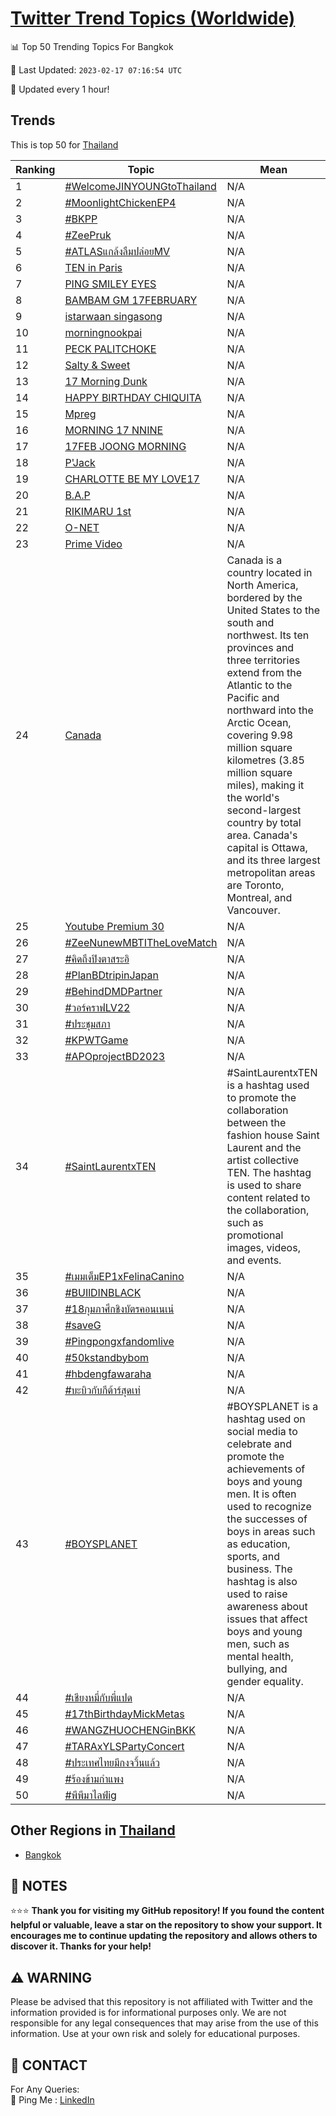 [Twitter Trend Topics (Worldwide)](https://github.com/ErcinDedeoglu/Twitter-Trend-Topics)
==========


📊 Top 50 Trending Topics For Bangkok

📆 Last Updated: `2023-02-17 07:16:54 UTC`

🔧 Updated every 1 hour!


## Trends

This is top 50 for [Thailand](</Thailand>)

| Ranking | Topic | Mean |
| ------- | ------------ | ------------ |
| 1 | [#WelcomeJINYOUNGtoThailand](http://twitter.com/search?q=%23WelcomeJINYOUNGtoThailand) | N/A |
| 2 | [#MoonlightChickenEP4](http://twitter.com/search?q=%23MoonlightChickenEP4) | N/A |
| 3 | [#BKPP](http://twitter.com/search?q=%23BKPP) | N/A |
| 4 | [#ZeePruk](http://twitter.com/search?q=%23ZeePruk) | N/A |
| 5 | [#ATLASแกล้งลืมปล่อยMV](http://twitter.com/search?q=%23ATLAS%e0%b9%81%e0%b8%81%e0%b8%a5%e0%b9%89%e0%b8%87%e0%b8%a5%e0%b8%b7%e0%b8%a1%e0%b8%9b%e0%b8%a5%e0%b9%88%e0%b8%ad%e0%b8%a2MV) | N/A |
| 6 | [TEN in Paris](http://twitter.com/search?q=TEN+in+Paris) | N/A |
| 7 | [PING SMILEY EYES](http://twitter.com/search?q=PING+SMILEY+EYES) | N/A |
| 8 | [BAMBAM GM 17FEBRUARY](http://twitter.com/search?q=BAMBAM+GM+17FEBRUARY) | N/A |
| 9 | [istarwaan singasong](http://twitter.com/search?q=istarwaan+singasong) | N/A |
| 10 | [morning​ nookpai](http://twitter.com/search?q=morning%e2%80%8b+nookpai) | N/A |
| 11 | [PECK PALITCHOKE](http://twitter.com/search?q=PECK+PALITCHOKE) | N/A |
| 12 | [Salty & Sweet](http://twitter.com/search?q=Salty+%26+Sweet) | N/A |
| 13 | [17 Morning Dunk](http://twitter.com/search?q=17+Morning+Dunk) | N/A |
| 14 | [HAPPY BIRTHDAY CHIQUITA](http://twitter.com/search?q=HAPPY+BIRTHDAY+CHIQUITA) | N/A |
| 15 | [Mpreg](http://twitter.com/search?q=Mpreg) | N/A |
| 16 | [MORNING 17 NNINE](http://twitter.com/search?q=MORNING+17+NNINE) | N/A |
| 17 | [17FEB JOONG MORNING](http://twitter.com/search?q=17FEB+JOONG+MORNING) | N/A |
| 18 | [P'Jack](http://twitter.com/search?q=P%27Jack) | N/A |
| 19 | [CHARLOTTE BE MY LOVE17](http://twitter.com/search?q=CHARLOTTE+BE+MY+LOVE17) | N/A |
| 20 | [B.A.P](http://twitter.com/search?q=B.A.P) | N/A |
| 21 | [RIKIMARU 1st](http://twitter.com/search?q=RIKIMARU+1st) | N/A |
| 22 | [O-NET](http://twitter.com/search?q=O-NET) | N/A |
| 23 | [Prime Video](http://twitter.com/search?q=Prime+Video) | N/A |
| 24 | [Canada](http://twitter.com/search?q=Canada) | Canada is a country located in North America, bordered by the United States to the south and northwest. Its ten provinces and three territories extend from the Atlantic to the Pacific and northward into the Arctic Ocean, covering 9.98 million square kilometres (3.85 million square miles), making it the world's second-largest country by total area. Canada's capital is Ottawa, and its three largest metropolitan areas are Toronto, Montreal, and Vancouver. |
| 25 | [Youtube Premium 30](http://twitter.com/search?q=Youtube+Premium+30) | N/A |
| 26 | [#ZeeNunewMBTITheLoveMatch](http://twitter.com/search?q=%23ZeeNunewMBTITheLoveMatch) | N/A |
| 27 | [#คิดถึงปิงตาสระอิ](http://twitter.com/search?q=%23%e0%b8%84%e0%b8%b4%e0%b8%94%e0%b8%96%e0%b8%b6%e0%b8%87%e0%b8%9b%e0%b8%b4%e0%b8%87%e0%b8%95%e0%b8%b2%e0%b8%aa%e0%b8%a3%e0%b8%b0%e0%b8%ad%e0%b8%b4) | N/A |
| 28 | [#PlanBDtripinJapan](http://twitter.com/search?q=%23PlanBDtripinJapan) | N/A |
| 29 | [#BehindDMDPartner](http://twitter.com/search?q=%23BehindDMDPartner) | N/A |
| 30 | [#วอร์คราฟLV22](http://twitter.com/search?q=%23%e0%b8%a7%e0%b8%ad%e0%b8%a3%e0%b9%8c%e0%b8%84%e0%b8%a3%e0%b8%b2%e0%b8%9fLV22) | N/A |
| 31 | [#ประชุมสภา](http://twitter.com/search?q=%23%e0%b8%9b%e0%b8%a3%e0%b8%b0%e0%b8%8a%e0%b8%b8%e0%b8%a1%e0%b8%aa%e0%b8%a0%e0%b8%b2) | N/A |
| 32 | [#KPWTGame](http://twitter.com/search?q=%23KPWTGame) | N/A |
| 33 | [#APOprojectBD2023](http://twitter.com/search?q=%23APOprojectBD2023) | N/A |
| 34 | [#SaintLaurentxTEN](http://twitter.com/search?q=%23SaintLaurentxTEN) | #SaintLaurentxTEN is a hashtag used to promote the collaboration between the fashion house Saint Laurent and the artist collective TEN. The hashtag is used to share content related to the collaboration, such as promotional images, videos, and events. |
| 35 | [#เมมเต็มEP1xFelinaCanino](http://twitter.com/search?q=%23%e0%b9%80%e0%b8%a1%e0%b8%a1%e0%b9%80%e0%b8%95%e0%b9%87%e0%b8%a1EP1xFelinaCanino) | N/A |
| 36 | [#BUIlDINBLACK](http://twitter.com/search?q=%23BUIlDINBLACK) | N/A |
| 37 | [#18กุมภาศึกชิงบัตรคอนเนเน่](http://twitter.com/search?q=%2318%e0%b8%81%e0%b8%b8%e0%b8%a1%e0%b8%a0%e0%b8%b2%e0%b8%a8%e0%b8%b6%e0%b8%81%e0%b8%8a%e0%b8%b4%e0%b8%87%e0%b8%9a%e0%b8%b1%e0%b8%95%e0%b8%a3%e0%b8%84%e0%b8%ad%e0%b8%99%e0%b9%80%e0%b8%99%e0%b9%80%e0%b8%99%e0%b9%88) | N/A |
| 38 | [#saveG](http://twitter.com/search?q=%23saveG) | N/A |
| 39 | [#Pingpongxfandomlive](http://twitter.com/search?q=%23Pingpongxfandomlive) | N/A |
| 40 | [#50kstandbybom](http://twitter.com/search?q=%2350kstandbybom) | N/A |
| 41 | [#hbdengfawaraha](http://twitter.com/search?q=%23hbdengfawaraha) | N/A |
| 42 | [#บะบิวกับกีต้าร์สุดเท่](http://twitter.com/search?q=%23%e0%b8%9a%e0%b8%b0%e0%b8%9a%e0%b8%b4%e0%b8%a7%e0%b8%81%e0%b8%b1%e0%b8%9a%e0%b8%81%e0%b8%b5%e0%b8%95%e0%b9%89%e0%b8%b2%e0%b8%a3%e0%b9%8c%e0%b8%aa%e0%b8%b8%e0%b8%94%e0%b9%80%e0%b8%97%e0%b9%88) | N/A |
| 43 | [#BOYSPLANET](http://twitter.com/search?q=%23BOYSPLANET) | #BOYSPLANET is a hashtag used on social media to celebrate and promote the achievements of boys and young men. It is often used to recognize the successes of boys in areas such as education, sports, and business. The hashtag is also used to raise awareness about issues that affect boys and young men, such as mental health, bullying, and gender equality. |
| 44 | [#เชียงหมี่กับพี่แปด](http://twitter.com/search?q=%23%e0%b9%80%e0%b8%8a%e0%b8%b5%e0%b8%a2%e0%b8%87%e0%b8%ab%e0%b8%a1%e0%b8%b5%e0%b9%88%e0%b8%81%e0%b8%b1%e0%b8%9a%e0%b8%9e%e0%b8%b5%e0%b9%88%e0%b9%81%e0%b8%9b%e0%b8%94) | N/A |
| 45 | [#17thBirthdayMickMetas](http://twitter.com/search?q=%2317thBirthdayMickMetas) | N/A |
| 46 | [#WANGZHUOCHENGinBKK](http://twitter.com/search?q=%23WANGZHUOCHENGinBKK) | N/A |
| 47 | [#TARAxYLSPartyConcert](http://twitter.com/search?q=%23TARAxYLSPartyConcert) | N/A |
| 48 | [#ประเทศไทยมีกงจวิ้นแล้ว](http://twitter.com/search?q=%23%e0%b8%9b%e0%b8%a3%e0%b8%b0%e0%b9%80%e0%b8%97%e0%b8%a8%e0%b9%84%e0%b8%97%e0%b8%a2%e0%b8%a1%e0%b8%b5%e0%b8%81%e0%b8%87%e0%b8%88%e0%b8%a7%e0%b8%b4%e0%b9%89%e0%b8%99%e0%b9%81%e0%b8%a5%e0%b9%89%e0%b8%a7) | N/A |
| 49 | [#ร้องข้ามกําแพง](http://twitter.com/search?q=%23%e0%b8%a3%e0%b9%89%e0%b8%ad%e0%b8%87%e0%b8%82%e0%b9%89%e0%b8%b2%e0%b8%a1%e0%b8%81%e0%b9%8d%e0%b8%b2%e0%b9%81%e0%b8%9e%e0%b8%87) | N/A |
| 50 | [#พีพีมาไลฟ์ig](http://twitter.com/search?q=%23%e0%b8%9e%e0%b8%b5%e0%b8%9e%e0%b8%b5%e0%b8%a1%e0%b8%b2%e0%b9%84%e0%b8%a5%e0%b8%9f%e0%b9%8cig) | N/A |



## Other Regions in [Thailand](</Thailand>)

* [Bangkok](</Thailand/Bangkok.md>)



## 📝 NOTES

⭐⭐⭐ **Thank you for visiting my GitHub repository! If you found the content helpful or valuable, leave a star on the repository to show your support. It encourages me to continue updating the repository and allows others to discover it. Thanks for your help!**


## ⚠️ WARNING

Please be advised that this repository is not affiliated with Twitter and the information provided is for informational purposes only. We are not responsible for any legal consequences that may arise from the use of this information. Use at your own risk and solely for educational purposes.


## 📨 CONTACT

 For Any Queries:  
            🏓 Ping Me : [LinkedIn](https://www.linkedin.com/in/ercindedeoglu/)
